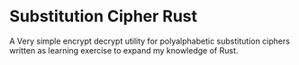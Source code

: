 # Substitution Cipher Rust
A Very simple encrypt decrypt utility for polyalphabetic substitution ciphers written as learning exercise to expand my knowledge of Rust.
